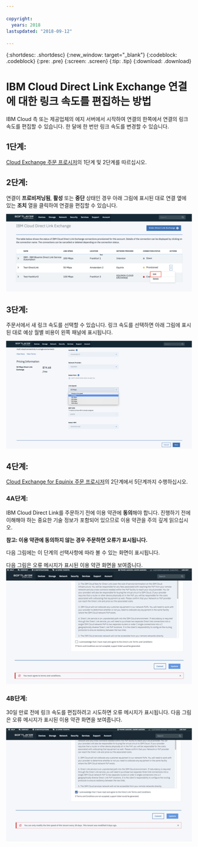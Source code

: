 ```yaml
---

copyright:
  years: 2018
lastupdated: "2018-09-12"

---
```


{:shortdesc: .shortdesc}
{:new_window: target="_blank"}
{:codeblock: .codeblock}
{:pre: .pre}
{:screen: .screen}
{:tip: .tip}
{:download: .download}

# IBM Cloud Direct Link Exchange 연결에 대한 링크 속도를 편집하는 방법

IBM Cloud 측 또는 제공업체의 에지 서버에서 시작하여 연결의 한쪽에서 연결의 링크 속도를 편집할 수 있습니다. 한 달에 한 번만 링크 속도를 변경할 수 있습니다. 

## 1단계: 

[Cloud Exchange 주문 프로시저](cloud-exchange-automation.html)의 1단계 및 2단계를 따르십시오.

## 2단계:

연결이 **프로비저닝됨**, **활성** 또는 **중단** 상태인 경우 아래 그림에 표시된 대로 연결 옆에 있는 **조치** 열을 클릭하여 연결을 편집할 수 있습니다. 

![14단계](/images/PSRL-Step2.png)

## 3단계:

주문서에서 새 링크 속도를 선택할 수 있습니다. 링크 속도를 선택하면 아래 그림에 표시된 대로 예상 월별 비용이 왼쪽 패널에 표시됩니다. 

![15단계](/images/PSRL-Step3.png)


## 4단계:

[Cloud Exchange for Equinix 주문 프로시저](cloud-exchange-automation.html#how-to-order-cloud-exchange-for-equinix)의 2단계에서 5단계까지 수행하십시오.

### 4A단계:
IBM Cloud Direct Link를 주문하기 전에 이용 약관에 **동의**해야 합니다. 진행하기 전에 이해해야 하는 중요한 기술 정보가 포함되어 있으므로 이용 약관을 주의 깊게 읽으십시오. 

**참고: 이용 약관에 동의하지 않는 경우 주문하면 오류가 표시됩니다.**

다음 그림에는 이 단계의 선택사항에 따라 볼 수 있는 화면이 표시됩니다.

다음 그림은 오류 메시지가 표시된 이용 약관 화면을 보여줍니다.
![16단계](/images/PSRL-Step4A.png)

### 4B단계:
30일 만료 전에 링크 속도를 편집하려고 시도하면 오류 메시지가 표시됩니다. 다음 그림은 오류 메시지가 표시된 이용 약관 화면을 보여줍니다. 

![17단계](/images/PSRL-Step4B.png)
